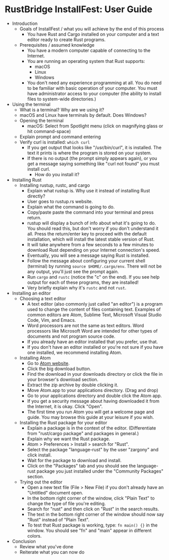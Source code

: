 # RustBridge InstallFest: User Guide

* Introduction
  * Goals of InstallFest / what you will achieve by the end of this process
    * You have Rust and Cargo installed on your computer and a text editor ready to create Rust programs.
  * Prerequisites / assumed knowledge
    * You have a modern computer capable of connecting to the Internet.
    * You are running an operating system that Rust supports:
      * macOS
      * Linux
      * Windows
    * You don't need any experience programming at all.
      You do need to be familiar with basic operation of your computer.
      You must have administrator access to your computer (the ability to install files to system-wide directories.)
* Using the terminal
  * What is a terminal? Why are we using it?
  * macOS and Linux have terminals by default. Does Windows?
  * Opening the terminal
    * macOS: Select from Spotlight menu (click on magnifying glass or hit command-space)
  * Explain prompt and command entering
  * Verify curl is installed: `which curl`
    * If you get output that looks like "/usr/bin/curl", it is installed. The text it prints is where the program is stored on your system.
    * If there is no output (the prompt simply appears again), or you get a message saying something like "curl not found" you must install curl.
      * How do you install it?
* Installing Rust
  * Installing rustup, rustc, and cargo
    * Explain what rustup is. Why use it instead of installing Rust directly?
    * User goes to rustup.rs website.
    * Explain what the command is going to do.
    * Copy/paste paste the command into your terminal and press return.
    * rustup will display a bunch of info about what it's going to do.
      You should read this, but don't worry if you don't understand it all.
      Press the return/enter key to proceed with the default installation, which will install the latest stable version of Rust.
    * It will take anywhere from a few seconds to a few minutes to download Rust depending on your Internet connection's speed.
    * Eventually, you will see a message saying Rust is installed.
    * Follow the message about configuring your current shell (terminal) by running `source $HOME/.cargo/env`. There will not be any output, you'll just see the prompt again.
    * Run `cargo` and `rustc` (notice the "c" on the end). If you see help output for each of these programs, they are installed!
    * Very briefly explain why it's `rustc` and not `rust`.
* Installing an editor
  * Choosing a text editor
    * A text editor (also commonly just called "an editor") is a program used to change the content of files containing text. Examples of common editors are Atom, Sublime Text, Microsoft Visual Studio Code, Vim, and Emacs.
    * Word processors are not the same as text editors. Word processors like Microsoft Word are intended for other types of documents and not program source code.
    * If you already have an editor installed that you prefer, use that.
    * If you don't have an editor installed or you're not sure if you have one installed, we recommend installing Atom.
  * Installing Atom
    * Go to [Atom website](https://atom.io).
    * Click the big download button.
    * Find the download in your downloads directory or click the file in your browser's download section.
    * Extract the zip archive by double clicking it.
    * Move Atom.app to your applications directory. (Drag and drop)
    * Go to your applications directory and double click the Atom app.
    * If you get a security message about having downloaded it from the Internet, it is okay. Click "Open".
    * The first time you run Atom you will get a welcome page and guide.
      You may browse this guide at your leisure if you wish.
  * Installing the Rust package for your editor
    * Explain a package is in the context of the editor. (Differentiate from "rust/cargo package" and packages in general.)
    * Explain why we want the Rust package.
    * Atom > Preferences > Install > search for "Rust".
    * Select the package "language-rust" by the user "zargony" and click install.
    * Wait for the package to download and install.
    * Click on the "Packages" tab and you should see the language-rust package you just installed under the "Community Packages" section.
  * Trying out the editor
    * Open a new text file (File > New File) if you don't already have an "Untitled" document open.
    * In the bottom right corner of the window, click "Plain Text" to change the type of file you're editing.
    * Search for "rust" and then click on "Rust" in the search results.
    * The text in the bottom right corner of the window should now say "Rust" instead of "Plain Text".
    * To test that Rust package is working, type: `fn main() {}` in the window. You should see "fn" and "main" appear in different colors.
* Conclusion
  * Review what you've done
  * Reiterate what you can now do
